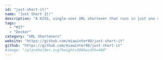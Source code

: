 ```yaml
---
id: "just-short-it!"
name: "Just Short It!"
description: "A KISS, single-user URL shortener that runs in just one container."
tags:
  - "MIT"
  - "Docker"
category: "URL Shorteners"
website: "https://github.com/miawinter98/just-short-it"
github: "https://github.com/miawinter98/just-short-it"
#image: "/placeholder.svg?height=300&width=400"
---
```


